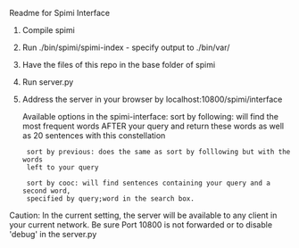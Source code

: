 Readme for Spimi Interface

1. Compile spimi
2. Run ./bin/spimi/spimi-index - specify output to ./bin/var/
3. Have the files of this repo in the base folder of spimi
4. Run server.py
5. Address the server in your browser by localhost:10800/spimi/interface

    Available options in the spimi-interface:
        sort by following: will find the most frequent words AFTER your query
        and return these words as well as 20 sentences with this constellation

        sort by previous: does the same as sort by folllowing but with the words
        left to your query

        sort by cooc: will find sentences containing your query and a second word,
        specified by query;word in the search box.

Caution: In the current setting, the server will be available to any client
in your current network. Be sure Port 10800 is not forwarded or to disable
'debug' in the server.py

